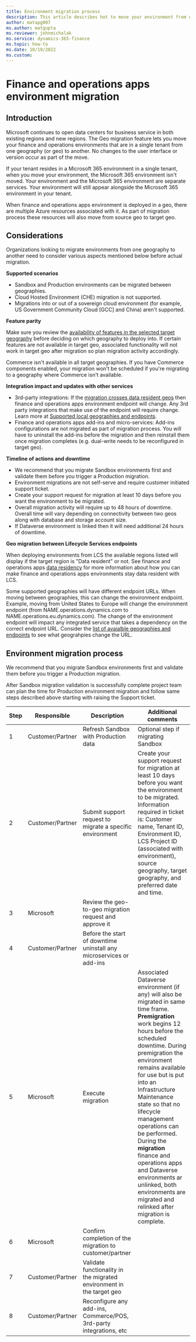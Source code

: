 ```yaml
---
title: Environment migration process
description: This article describes hot to move your environment from one geography to another.
author: matapg007
ms.author: matgupta
ms.reviewer: johnmichalak
ms.service: dynamics-365-finance
ms.topic: how-to
ms.date: 10/19/2022
ms.custom:
---
```


# Finance and operations apps environment migration

## Introduction

Microsoft continues to open data centers for business service in both existing regions and new regions. The Geo migration feature lets you move your finance and operations environments that are in a single tenant from one geography (or geo) to another. No changes to the user interface or version occur as part of the move.

If your tenant resides in a Microsoft 365 environment in a single tenant, when you move your environment, the Microsoft 365 environment isn't moved. Your environment and the Microsoft 365 environment are separate services. Your environment will still appear alongside the Microsoft 365 environment in your tenant.

When finance and operations apps environment is deployed in a geo, there are multiple Azure resources associated with it. As part of migration process these resources will also move from source geo to target geo.

## Considerations
Organizations looking to migrate environments from one geography to another need to consider various aspects mentioned below before actual migration.

**Supported scenarios**

- Sandbox and Production environments can be migrated between geographies. 
- Cloud Hosted Environment (CHE) migration is not supported.
- Migrations into or out of a sovereign cloud environment (for example, US Government Community Cloud [GCC] and China) aren't supported.

**Feature parity**

Make sure you review the [availability of features in the selected target geography](https://learn.microsoft.com/dynamics365/fin-ops-core/dev-itpro/deployment/deployment-options-geo#feature-availability-in-local-geographies) before deciding on which geography to deploy into. If certain features are not available in target geo, associated functionality will not work in target geo after migration so plan migration activity accordingly.

Commerce isn't available in all target geographies. If you have Commerce components enabled, your migration won't be scheduled if you're migrating to a geography where Commerce isn't available.

**Integration impact and updates with other services**

- 3rd-party integrations: If the [migration crosses data resident geos](#geo-migration-between-lifecycle-services-endpoints) then finance and operations apps environment endpoint will change. Any 3rd party integrations that make use of the endpoint will require change. Learn more at [Supported local geographies and endpoints](https://learn.microsoft.com/dynamics365/fin-ops-core/dev-itpro/deployment/deployment-options-geo#supported-local-geographies-and-endpoints).
- Finance and operations apps add-ins and micro-services: Add-ins configurations are not migrated as part of migration process. You will have to uninstall the add-ins before the migration and then reinstall them once migration completes (e.g. dual-write needs to be reconfigured in target geo).

**Timeline of actions and downtime**

- We recommend that you migrate Sandbox environments first and validate them before you trigger a Production migration.
- Environment migrations are not self-serve and require customer initiated support ticket.
- Create your support request for migration at least 10 days before you want the environment to be migrated.
- Overall migration activity will require up to 48 hours of downtime. Overall time will vary depending on connectivity between two geos along with database and storage account size.
- If Dataverse environment is linked then it will need additional 24 hours of downtime.

**Geo migration between Lifecycle Services endpoints**

When deploying environments from LCS the available regions listed will display if the target region is "Data resident" or not. See finance and operations apps [data residency](deployment-options-geo.md#data-residency) for more information about how you can make finance and operations apps environments stay data resident with LCS. 

Some supported geographies will have different endpoint URLs. When moving between geographies, this can change the environment endpoint. Example, moving from United States to Europe will change the environment endpoint (from NAME.operations.dynamics.com to NAME.operations.eu.dynamics.com). The change of the environment endpoint will impact any integrated service that takes a dependency on the correct endpoint URL. Consider the [list of avaialble geographies and endpoints](https://learn.microsoft.com/dynamics365/fin-ops-core/dev-itpro/deployment/deployment-options-geo#supported-local-geographies-and-endpoints) to see what geograhpies change the URL. 

## Environment migration process

We recommend that you migrate Sandbox environments first and validate them before you trigger a Production migration.

After Sandbox migration validation is successfully complete project team can plan the time for Production environment migration and follow same steps described above starting with raising the Support ticket. 

| Step | Responsible | Description | Additional comments |
|------|-------------|-------------|---------------------|
|1|Customer/Partner|Refresh Sandbox with Production data|Optional step if migrating Sandbox|
|2|Customer/Partner|Submit support request to migrate a specific environment|Create your support request for migration at least 10 days before you want the environment to be migrated. Information required in ticket is: Customer name, Tenant ID, Environment ID, LCS Project ID (associated with environment), source geography, target geography, and preferred date and time.|
|3|Microsoft|Review the geo-to-geo migration request and approve it||
|4|Customer/Partner|Before the start of downtime uninstall any microservices or add-ins||
|5|Microsoft|Execute migration|Associated Dataverse environment (if any) will also be migrated in same time frame. **Premigration** work begins 12 hours before the scheduled downtime. During premigration the environment remains available for use but is put into an Infrastructure Maintenance state so that no lifecycle management operations can be performed. During the **migration** finance and operations apps and Dataverse environments ar unlinked, both environments are migrated and relinked after migration is complete.|
|6|Microsoft|Confirm completion of the migration to customer/partner||
|7|Customer/Partner|Validate functionality in the migrated environment in the target geo||
|8|Customer/Partner|Reconfigure any add-ins, Commerce/POS, 3rd-party integrations, etc||
